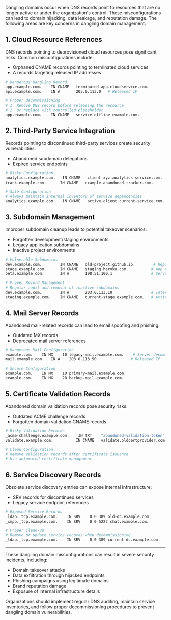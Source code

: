 Dangling domains occur when DNS records point to resources that are no longer active or under the organization's control. These misconfigurations can lead to domain hijacking, data leakage, and reputation damage. The following areas are key concerns in dangling domain management:

## 1. Cloud Resource References
DNS records pointing to deprovisioned cloud resources pose significant risks. Common misconfigurations include:
* Orphaned CNAME records pointing to terminated cloud services
* A records targeting released IP addresses
```bash
# Dangerous Dangling Record
app.example.com.    IN CNAME   terminated-app.cloudservice.com.
api.example.com.    IN A       203.0.113.0   # Released IP

# Proper Decommissioning
# 1. Remove DNS record before releasing the resource
# 2. Or replace with controlled placeholder
app.example.com.    IN CNAME   service-offline.example.com.
```

## 2. Third-Party Service Integration
Records pointing to discontinued third-party services create security vulnerabilities:
* Abandoned subdomain delegations
* Expired service endpoints
```bash
# Risky Configuration
analytics.example.com.   IN CNAME   client-xyz.analytics-service.com.    # Service discontinued
track.example.com.      IN CNAME   example.abandoned-tracker.com.        # Company defunct

# Safe Configuration
# Always maintain internal inventory of service dependencies
analytics.example.com.   IN CNAME   active-client.current-service.com.
```

## 3. Subdomain Management
Improper subdomain cleanup leads to potential takeover scenarios:
* Forgotten development/staging environments
* Legacy application subdomains
* Inactive project environments
```bash
# Vulnerable Subdomains
dev.example.com.        IN CNAME   old-project.github.io.        # Repository deleted
stage.example.com.      IN CNAME   staging.heroku.com.          # App removed
beta.example.com.       IN A       198.51.100.1                 # Server decommissioned

# Proper Record Management
# Regular audit and removal of inactive subdomains
dev.example.com.        IN A       203.0.113.10                 # Internal development server
staging.example.com.    IN CNAME   current-stage.example.com.   # Active staging environment
```

## 4. Mail Server Records
Abandoned mail-related records can lead to email spoofing and phishing:
* Outdated MX records
* Deprecated mail server references
```bash
# Dangerous Mail Configuration
example.com.    IN MX    10 legacy-mail.example.com.    # Server decommissioned
mail.example.com.   IN A    203.0.113.50               # Released IP

# Secure Configuration
example.com.    IN MX    10 primary-mail.example.com.
example.com.    IN MX    20 backup-mail.example.com.
```

## 5. Certificate Validation Records
Abandoned domain validation records pose security risks:
* Outdated ACME challenge records
* Forgotten domain validation CNAME records
```bash
# Risky Validation Records
_acme-challenge.example.com.    IN TXT    "abandoned-validation-token"
validate.example.com.          IN CNAME   validate.oldcertprovider.com.

# Clean Configuration
# Remove validation records after certificate issuance
# Use automated certificate management
```

## 6. Service Discovery Records
Obsolete service discovery entries can expose internal infrastructure:
* SRV records for discontinued services
* Legacy service endpoint references
```bash
# Exposed Service Records
_ldap._tcp.example.com.    IN SRV    0 0 389 old-dc.example.com.
_xmpp._tcp.example.com.    IN SRV    0 0 5222 chat.example.com.

# Proper Clean-up
# Remove or update service records when decommissioning
_ldap._tcp.example.com.    IN SRV    0 0 389 current-dc.example.com.
```

---

These dangling domain misconfigurations can result in severe security incidents, including:
* Domain takeover attacks
* Data exfiltration through hijacked endpoints
* Phishing campaigns using legitimate domains
* Brand reputation damage
* Exposure of internal infrastructure details

Organizations should implement regular DNS auditing, maintain service inventories, and follow proper decommissioning procedures to prevent dangling domain vulnerabilities.